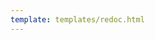 ```yaml
---
template: templates/redoc.html
---
```


<redoc spec-url="../../apis/restapis/oauth2-scope-endpoint.yaml" theme='{{redoc_theme}}'></redoc>
